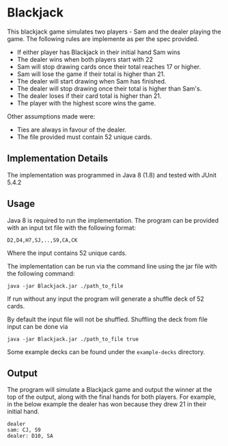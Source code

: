 # Blackjack 
This blackjack game simulates two players - Sam and the dealer playing the game. The following rules are implemente as per the spec provided.

* If either player has Blackjack in their initial hand Sam wins 
* The dealer wins when both players start with 22
* Sam will stop drawing cards once their total reaches 17 or higher.
* Sam will lose the game if their total is higher than 21.
* The dealer will start drawing when Sam has finished.
* The dealer will stop drawing once their total is higher than Sam's.
* The dealer loses if their card total is higher than 21.
* The player with the highest score wins the game.

Other assumptions made were:

* Ties are always in favour of the dealer.
* The file provided must contain 52 unique cards.

## Implementation Details
The implementation was programmed in Java 8 (1.8) and tested with JUnit 5.4.2

## Usage
Java 8 is required to run the implementation. The program can be provided with an input txt file with the following format:
```shell
D2,D4,H7,SJ,..,S9,CA,CK
```
Where the input contains 52 unique cards.

The implementation can be run via the command line using the jar file with the following command:

```shell
java -jar Blackjack.jar ./path_to_file
```

If run without any input the program will generate a shuffle deck of 52 cards.

By default the input file will not be shuffled. Shuffling the deck from file input can be done via
```shell
java -jar Blackjack.jar ./path_to_file true
```

Some example decks can be found under the `example-decks` directory.

## Output
The program will simulate a Blackjack game and output the winner at the top of the output, along with the final hands for both players. For example, in the below example the dealer has won because they drew 21 in their initial hand.

```shell
dealer
sam: CJ, S9
dealer: D10, SA
```
